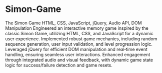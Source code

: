 # Simon-Game
The Simon Game	HTML, CSS, JavaScript, jQuery, Audio API, DOM Manipulation
Engineered an interactive memory game inspired by the classic Simon Game, utilizing HTML, CSS, and JavaScript for a dynamic user experience.
Implemented robust game mechanics, including random sequence generation, user input validation, and level progression logic.
Leveraged jQuery for efficient DOM manipulation and real‑time event handling, ensuring seamless user interactions.
Enhanced engagement through integrated audio and visual feedback, with dynamic game state logic for success/failure detection and game resets.
